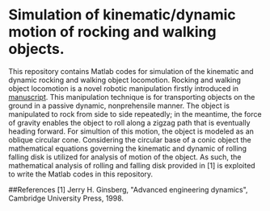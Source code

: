 # Simulation of kinematic/dynamic motion of rocking and walking objects.

This repository contains Matlab codes for simulation of the kinematic and dynamic rocking and walking object locomotion.
Rocking and walking object locomotion is a novel robotic manipulation firstly introduced in [manuscript](http://junseo.people.ust.hk/papers/rnw.pdf).
This manipulation technique is for transporting objects on the ground in a passive dynamic, nonprehensile manner. 
The object is manipulated to rock from side to side repeatedly; in the meantime, the force of gravity enables the object to roll along a zigzag path that is eventually heading forward.
For simultion of this motion, the object is modeled as an oblique circular cone. Considering the circular base of a conic object the mathematical equations governing the kinematic and 
dynamic of rolling falling disk is utilized for analysis of motion of the object. As such, the mathematical analysis of rolling and falling disk provided in [1] is exploited to write
the Matlab codes in this repository.








##References
[1] Jerry H. Ginsberg, "Advanced engineering dynamics", Cambridge University Press, 1998.




